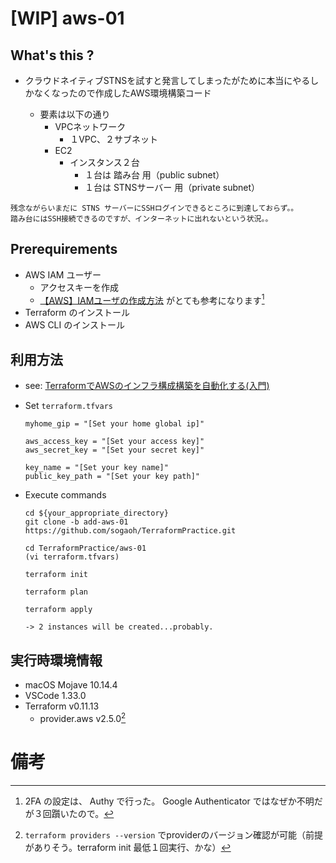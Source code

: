 # [WIP] aws-01

## What's this ?
- クラウドネイティブSTNSを試すと発言してしまったがために本当にやるしかなくなったので作成したAWS環境構築コード

  - 要素は以下の通り
      - VPCネットワーク
          - １VPC、２サブネット
      - EC2
          - インスタンス２台
              - １台は 踏み台 用（public subnet）
              - １台は STNSサーバー 用（private subnet）

```
残念ながらいまだに STNS サーバーにSSHログインできるところに到達しておらず。。
踏み台にはSSH接続できるのですが、インターネットに出れないという状況。。
```


## Prerequirements 

- AWS IAM ユーザー
    - アクセスキーを作成
    - [【AWS】IAMユーザの作成方法](https://qiita.com/mrmomoca/items/319bdb471aaf38f74c49) がとても参考になります[^2]
- Terraform のインストール
- AWS CLI のインストール


## 利用方法
- see: [TerraformでAWSのインフラ構成構築を自動化する(入門)](https://khigashigashi.hatenablog.com/entry/2018/09/25/232313)

- Set `terraform.tfvars`
    ```
    myhome_gip = "[Set your home global ip]"

    aws_access_key = "[Set your access key]"
    aws_secret_key = "[Set your secret key]"

    key_name = "[Set your key name]"
    public_key_path = "[Set your key path]"
    ```

- Execute commands 
    ```
    cd ${your_appropriate_directory}
    git clone -b add-aws-01 https://github.com/sogaoh/TerraformPractice.git

    cd TerraformPractice/aws-01
    (vi terraform.tfvars)

    terraform init 

    terraform plan 

    terraform apply

    -> 2 instances will be created...probably.
    ```


## 実行時環境情報
- macOS Mojave 10.14.4
- VSCode 1.33.0
- Terraform v0.11.13
    - provider.aws v2.5.0[^1] 


# 備考

[^1]: `terraform providers --version` でproviderのバージョン確認が可能（前提がありそう。terraform init 最低１回実行、かな）  
[^2]: 2FA の設定は、 Authy で行った。 Google Authenticator ではなぜか不明だが３回躓いたので。  